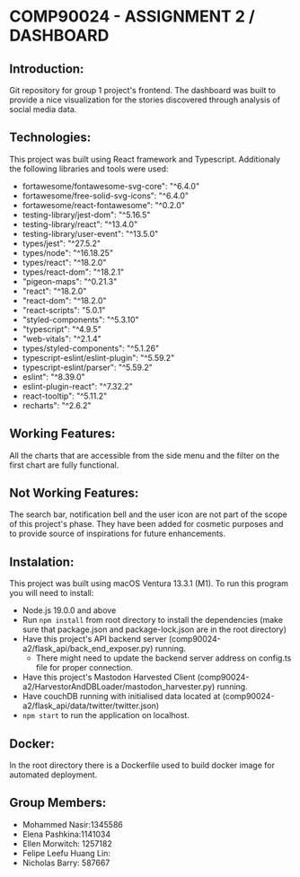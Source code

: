 # COMP90024 - ASSIGNMENT 2 / DASHBOARD

## Introduction:
Git repository for group 1 project's frontend. The dashboard was built to provide a nice visualization for the stories discovered through analysis of social media data.

## Technologies:
This project was built using React framework and Typescript. Additionaly the following libraries and tools were used:

+ fortawesome/fontawesome-svg-core": "^6.4.0"
+ fortawesome/free-solid-svg-icons": "^6.4.0"
+ fortawesome/react-fontawesome": "^0.2.0"
+ testing-library/jest-dom": "^5.16.5"
+ testing-library/react": "^13.4.0"
+ testing-library/user-event": "^13.5.0"
+ types/jest": "^27.5.2"
+ types/node": "^16.18.25"
+ types/react": "^18.2.0"
+ types/react-dom": "^18.2.1"
+ "pigeon-maps": "^0.21.3"
+ "react": "^18.2.0"
+ "react-dom": "^18.2.0"
+ "react-scripts": "5.0.1"
+ "styled-components": "^5.3.10"
+ "typescript": "^4.9.5"
+ "web-vitals": "^2.1.4"
+ types/styled-components": "^5.1.26"
+ typescript-eslint/eslint-plugin": "^5.59.2"
+ typescript-eslint/parser": "^5.59.2"
+ eslint": "^8.39.0"
+ eslint-plugin-react": "^7.32.2"
+ react-tooltip": "^5.11.2"
+ recharts": "^2.6.2"

## Working Features:
All the charts that are accessible from the side menu and the filter on the first chart are fully functional.

## Not Working Features:
The search bar, notification bell and the user icon are not part of the scope of this project's phase. They have been added for cosmetic purposes and to provide source of inspirations for future
enhancements.

## Instalation: 
This project was built using macOS Ventura 13.3.1 (M1). To run this program you will need to install:
+ Node.js 19.0.0 and above
+ Run `npm install` from root directory to install the dependencies (make sure that package.json and package-lock.json are in the root directory)
+ Have this project's API backend server (comp90024-a2/flask_api/back_end_exposer.py) running.
    + There might need to update the backend server address on config.ts file for proper connection.
+ Have this project's Mastodon Harvested Client (comp90024-a2/HarvestorAndDBLoader/mastodon_harvester.py) running.
+ Have couchDB running with initialised data located at (comp90024-a2/flask_api/data/twitter/twitter.json)
+  `npm start` to run the application on localhost.

## Docker:
In the root directory there is a Dockerfile used to build docker image for automated deployment.

## Group Members:
+ Mohammed Nasir:1345586
+ Elena Pashkina:1141034
+ Ellen Morwitch: 1257182
+ Felipe Leefu Huang Lin:
+ Nicholas Barry: 587667